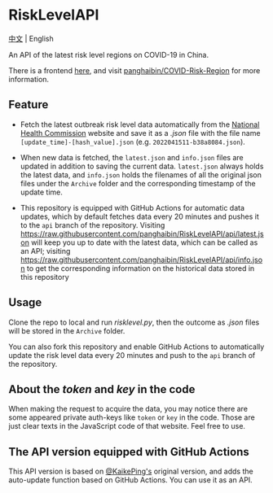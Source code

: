 # RiskLevelAPI

[中文](README.md) | English

An API of the latest risk level regions on COVID-19 in China.

There is a frontend [here](https://covid.caduo.ml/), and visit [panghaibin/COVID-Risk-Region](https://github.com/panghaibin/COVID-Risk-Region) for more information.

## Feature

- Fetch the latest outbreak risk level data automatically from the [National Health Commission](http://bmfw.www.gov.cn/yqfxdjcx/risk.html) website and save it as a *.json* file with the file name `[update_time]-[hash_value].json` (e.g. `2022041511-b38a8084.json`).

- When new data is fetched, the `latest.json` and `info.json` files are updated in addition to saving the current data. `latest.json` always holds the latest data, and `info.json` holds the filenames of all the original json files under the `Archive` folder and the corresponding timestamp of the update time. 

- This repository is equipped with GitHub Actions for automatic data updates, which by default fetches data every 20 minutes and pushes it to the `api` branch of the repository. Visiting <https://raw.githubusercontent.com/panghaibin/RiskLevelAPI/api/latest.json> will keep you up to date with the latest data, which can be called as an API; visiting <https://raw.githubusercontent.com/panghaibin/RiskLevelAPI/api/info.json> to get the corresponding information on the historical data stored in this repository

## Usage

Clone the repo to local and run *risklevel.py*, then the outcome as *.json* files will be stored in the `Archive` folder.

You can also fork this repository and enable GitHub Actions to automatically update the risk level data every 20 minutes and push to the `api` branch of the repository.

## About the *token* and *key* in the code

When making the request to acquire the data, you may notice there are some appeared private auth-keys like `token` or `key` in the code. Those are just clear texts in the JavaScript code of that website. Feel free to use.

## The API version equipped with GitHub Actions

This API version is based on [@KaikePing's](https://github.com/KaikePing/RiskLevel) original version, and adds the auto-update function based on GitHub Actions. You can use it as an API.
